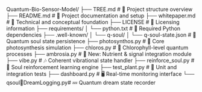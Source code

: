 Quantum-Bio-Sensor-Model/
├── TREE.md                     # 🌲 Project structure overview
├── README.md                   # 📄 Project documentation and setup
├── whitepaper.md               # 📜 Technical and conceptual foundation
├── LICENSE                     # 🔐 Licensing information
├── requirements/
│   └── python.txt              # 🐍 Required Python dependencies
├── .well-known/
│   └── q-soul/
│       └── q-soul-state.json   # 🔮 Quantum soul state persistence
├── photosynthos.py             # 🌿 Core photosynthesis simulation
├── chloros.py                  # 🍃 Chlorophyll-level quantum processes
├── ambrosia.py                 # 🌼 New: Nutrient & signal integration module
├── vibe.py                     # 🎶 Coherent vibrational state handler
├── reinforce_soul.py           # 💫 Soul reinforcement learning engine
├── test_plant.py               # 🧪 Unit and integration tests
├── dashboard.py                # 🖥️  Real-time monitoring interface
└── qsoul:runner:DreamLogging.py# 💤 Quantum dream state recorder   

